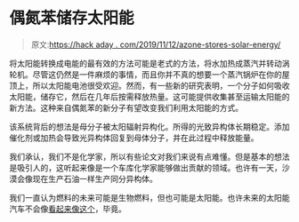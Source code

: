 # 偶氮苯储存太阳能

> 原文:[https://hack aday . com/2019/11/12/azone-stores-solar-energy/](https://hackaday.com/2019/11/12/azobenzene-stores-solar-energy/)

将太阳能转换成电能的最有效的方法可能是老式的方法，将水加热成蒸汽并转动涡轮机。尽管这仍然是一件麻烦的事情，而且你并不真的想要一个蒸汽锅炉在你的屋顶上，所以太阳能电池很受欢迎。然而，有一些新的研究表明，一个分子如何吸收太阳能，储存它，然后在几年后按需释放热量。这可能提供收集甚至运输太阳能的新方法。这种来自偶氮苯的新分子有望改变我们利用太阳能的方式。

该系统背后的想法是母分子被太阳辐射异构化。所得的光致异构体长期稳定。添加催化剂或加热会导致光异构体回复到母体分子，并在此过程中释放能量。

我们承认，我们不是化学家，所以有些论文对我们来说有点难懂。但是基本的想法是吸引人的，这听起来像是一个车库化学家能够做出贡献的领域。也许有一天，沙漠会像现在生产石油一样生产同分异构体。

我们一直认为燃料的未来可能是生物燃料，但也可能是太阳能。也许未来的太阳能汽车不会像[看起来像这个](https://hackaday.com/2019/07/10/using-super-efficient-solar-cells-to-keep-your-electric-cars-battery-topped-up/)，毕竟。
